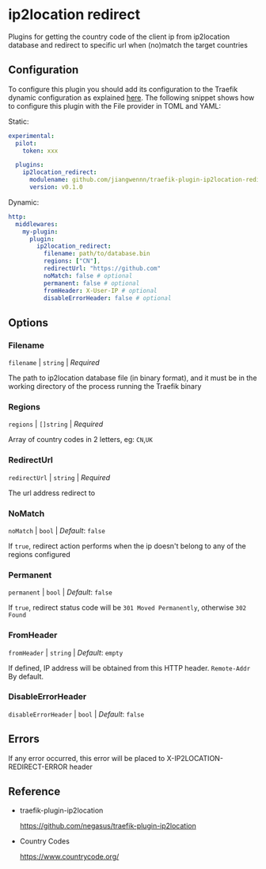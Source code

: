 # ip2location redirect

Plugins for getting the country code of the client ip from ip2location database and redirect to specific url when (no)match the target countries


Configuration
---
To configure this plugin you should add its configuration to the Traefik dynamic configuration as explained [here](https://doc.traefik.io/traefik/getting-started/configuration-overview/#the-dynamic-configuration). The following snippet shows how to configure this plugin with the File provider in TOML and YAML:

Static:
```yaml
experimental:
  pilot:
    token: xxx

  plugins:
    ip2location_redirect:
      modulename: github.com/jiangwennn/traefik-plugin-ip2location-redirect
      version: v0.1.0
```

Dynamic:
```yaml
http:
  middlewares:
    my-plugin:
      plugin:
        ip2location_redirect:
          filename: path/to/database.bin
          regions: ["CN"],
          redirectUrl: "https://github.com"
          noMatch: false # optional
          permanent: false # optional
          fromHeader: X-User-IP # optional
          disableErrorHeader: false # optional
```


Options
---

### Filename

`filename` | `string` | *Required* 

The path to ip2location database file (in binary format), and it must be in the working directory of the process running the Traefik binary

### Regions

`regions` | `[]string` | *Required* 

Array of country codes in 2 letters, eg: `CN`,`UK`

### RedirectUrl 

`redirectUrl` | `string` | *Required* 

The url address redirect to

### NoMatch

`noMatch` | `bool` | *Default*: `false`

If `true`, redirect action performs when the ip doesn't belong to any of the regions configured

### Permanent

`permanent` | `bool` | *Default*: `false`

If `true`, redirect status code will be `301 Moved Permanently`, otherwise `302 Found`

### FromHeader

`fromHeader` | `string` | *Default*: `empty`

If defined, IP address will be obtained from this HTTP header. `Remote-Addr` By default.

### DisableErrorHeader

`disableErrorHeader` | `bool` | *Default*: `false`


Errors
---

If any error occurred, this error will be placed to X-IP2LOCATION-REDIRECT-ERROR header


Reference
---

- traefik-plugin-ip2location

    https://github.com/negasus/traefik-plugin-ip2location

- Country Codes

    https://www.countrycode.org/